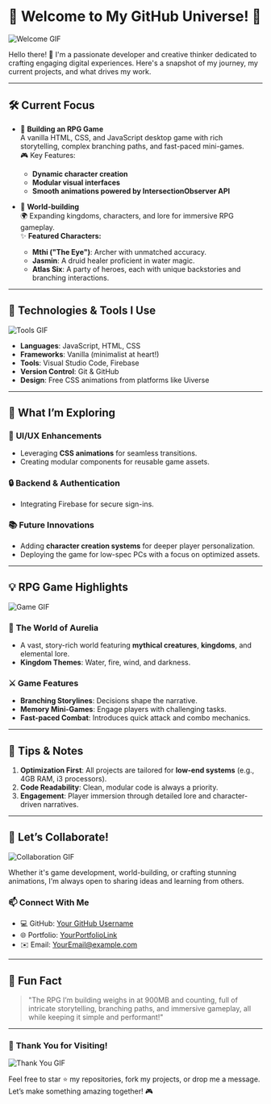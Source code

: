 # 🌌 Welcome to My GitHub Universe! 🌌

![Welcome GIF](https://media.giphy.com/media/l1J9EdzfOSgfyueLm/giphy.gif)  

Hello there! 👋 I'm a passionate developer and creative thinker dedicated to crafting engaging digital experiences. Here's a snapshot of my journey, my current projects, and what drives my work.

---

## 🛠️ **Current Focus**

- 🚀 **Building an RPG Game**  
  A vanilla HTML, CSS, and JavaScript desktop game with rich storytelling, complex branching paths, and fast-paced mini-games.  
  🎮 Key Features:  
  - **Dynamic character creation**  
  - **Modular visual interfaces**  
  - **Smooth animations powered by IntersectionObserver API**

- 📖 **World-building**  
  🌍 Expanding kingdoms, characters, and lore for immersive RPG gameplay.  
  ✨ **Featured Characters:**  
  - **Mthi ("The Eye")**: Archer with unmatched accuracy.  
  - **Jasmin**: A druid healer proficient in water magic.  
  - **Atlas Six**: A party of heroes, each with unique backstories and branching interactions.

---

## 🔧 **Technologies & Tools I Use**

![Tools GIF](https://media.giphy.com/media/3o7TKGM6pDcoC1HBd6/giphy.gif)  

- **Languages**: JavaScript, HTML, CSS  
- **Frameworks**: Vanilla (minimalist at heart!)  
- **Tools**: Visual Studio Code, Firebase  
- **Version Control**: Git & GitHub  
- **Design**: Free CSS animations from platforms like Uiverse  

---

## 🌟 **What I’m Exploring**

### 🎨 **UI/UX Enhancements**
- Leveraging **CSS animations** for seamless transitions.  
- Creating modular components for reusable game assets.  

### 🔒 **Backend & Authentication**
- Integrating Firebase for secure sign-ins.  

### 📚 **Future Innovations**
- Adding **character creation systems** for deeper player personalization.  
- Deploying the game for low-spec PCs with a focus on optimized assets.

---

## 💡 **RPG Game Highlights**

![Game GIF](https://media.giphy.com/media/xT9IgzoKnwFNmISR8I/giphy.gif)  

### 🌌 **The World of Aurelia**
- A vast, story-rich world featuring **mythical creatures**, **kingdoms**, and elemental lore.  
- **Kingdom Themes**: Water, fire, wind, and darkness.

### ⚔️ **Game Features**
- **Branching Storylines**: Decisions shape the narrative.  
- **Memory Mini-Games**: Engage players with challenging tasks.  
- **Fast-paced Combat**: Introduces quick attack and combo mechanics.

---

## 🔭 **Tips & Notes**

1. **Optimization First**: All projects are tailored for **low-end systems** (e.g., 4GB RAM, i3 processors).  
2. **Code Readability**: Clean, modular code is always a priority.  
3. **Engagement**: Player immersion through detailed lore and character-driven narratives.

---

## 🎯 **Let’s Collaborate!**

![Collaboration GIF](https://media.giphy.com/media/l0HlBoY9Fq9pTjUOk/giphy.gif)  

Whether it's game development, world-building, or crafting stunning animations, I'm always open to sharing ideas and learning from others.  

### 📫 **Connect With Me**
- 💻 GitHub: [Your GitHub Username](https://github.com/YourGitHubUsername)  
- 🌐 Portfolio: [YourPortfolioLink](https://yourportfolio.com)  
- ✉️ Email: [YourEmail@example.com](mailto:YourEmail@example.com)

---

## 🎉 **Fun Fact**

> "The RPG I’m building weighs in at 900MB and counting, full of intricate storytelling, branching paths, and immersive gameplay, all while keeping it simple and performant!"

---

### 🌟 **Thank You for Visiting!**

![Thank You GIF](https://media.giphy.com/media/26xBJu9ljTSMeESdy/giphy.gif)  

Feel free to star ⭐ my repositories, fork my projects, or drop me a message. Let’s make something amazing together! 🎮


<!--
**Passion-Over-Pain/Passion-Over-Pain** is a ✨ _special_ ✨ repository because its `README.md` (this file) appears on your GitHub profile.

Here are some ideas to get you started:

- 🔭 I’m currently working on ...
- 🌱 I’m currently learning ...
- 👯 I’m looking to collaborate on ...
- 🤔 I’m looking for help with ...
- 💬 Ask me about ...
- 📫 How to reach me: ...
- 😄 Pronouns: ...
- ⚡ Fun fact: ...
-->
